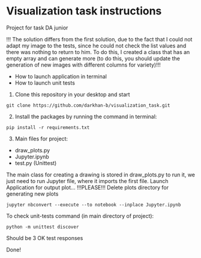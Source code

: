 # Visualization task instructions 
Project for task DA junior

!!! The solution differs from the first solution, due to the fact that I could not adapt my image to the tests, since he could not check the list values and there was nothing to return to him. To do this, I created a class that has an empty array and can generate more (to do this, you should update the generation of new images with different columns for variety)!!!
* How to launch application in terminal
* How to launch unit tests

1. Clone this repository in your desktop and start
```
git clone https://github.com/darkhan-b/visualization_task.git
```

2. Install the packages by running the command in terminal:
```
pip install -r requirements.txt
```

3. Main files for project:
- draw_plots.py
- Jupyter.ipynb
- test.py (Unittest)

The main class for creating a drawing is stored in draw_plots.py to run it, we just need to run Jupyter file, where it imports the first file.
Launch Application for output plot...
!!!PLEASE!!! Delete plots directory for generating new plots 
```
jupyter nbconvert --execute --to notebook --inplace Jupyter.ipynb
```

To check unit-tests command (in main directory of project):
```
python -m unittest discover 
```
Should be 3 OK test responses

Done!
